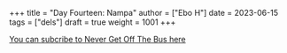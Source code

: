 +++
title = "Day Fourteen: Nampa"
author = ["Ebo H"]
date = 2023-06-15
tags = ["dels"]
draft = true
weight = 1001
+++

[You can subcribe to Never Get Off The Bus here](https://never-get-off-the-bus.ghost.io/#/portal/)
